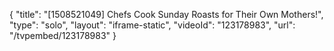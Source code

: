 {
    "title": "[1508521049] Chefs Cook Sunday Roasts for Their Own Mothers!",
    "type": "solo",
    "layout": "iframe-static",
    "videoId": "123178983",
    "url": "\/tvpembed\/123178983"
}